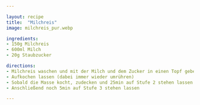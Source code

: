 ```yaml
---

layout: recipe
title:  "Milchreis"
image: milchreis_pur.webp

ingredients:
- 150g Milchreis
- 600ml Milch
- 20g Staubzucker

directions:
- Milchreis waschen und mit der Milch und dem Zucker in einen Topf geben
- Aufkochen lassen (dabei immer wieder umrühren)
- Sobald die Masse kocht, zudecken und 25min auf Stufe 2 stehen lassen
- Anschließend noch 5min auf Stufe 3 stehen lassen

---
```


